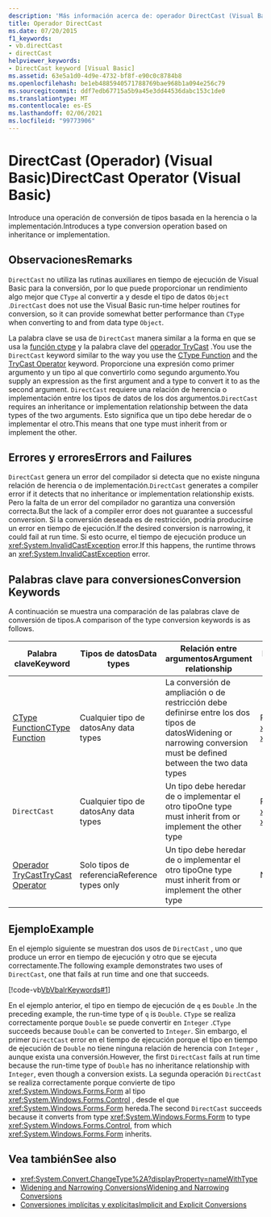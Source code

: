 ```yaml
---
description: 'Más información acerca de: operador DirectCast (Visual Basic)'
title: Operador DirectCast
ms.date: 07/20/2015
f1_keywords:
- vb.directCast
- directCast
helpviewer_keywords:
- DirectCast keyword [Visual Basic]
ms.assetid: 63e5a1d0-4d9e-4732-bf8f-e90c0c8784b8
ms.openlocfilehash: be1eb4885940571788769bae968b1a094e256c79
ms.sourcegitcommit: ddf7edb67715a5b9a45e3dd44536dabc153c1de0
ms.translationtype: MT
ms.contentlocale: es-ES
ms.lasthandoff: 02/06/2021
ms.locfileid: "99773906"
---
```

# <a name="directcast-operator-visual-basic"></a><span data-ttu-id="28a75-103">DirectCast (Operador) (Visual Basic)</span><span class="sxs-lookup"><span data-stu-id="28a75-103">DirectCast Operator (Visual Basic)</span></span>

<span data-ttu-id="28a75-104">Introduce una operación de conversión de tipos basada en la herencia o la implementación.</span><span class="sxs-lookup"><span data-stu-id="28a75-104">Introduces a type conversion operation based on inheritance or implementation.</span></span>  
  
## <a name="remarks"></a><span data-ttu-id="28a75-105">Observaciones</span><span class="sxs-lookup"><span data-stu-id="28a75-105">Remarks</span></span>  

 <span data-ttu-id="28a75-106">`DirectCast` no utiliza las rutinas auxiliares en tiempo de ejecución de Visual Basic para la conversión, por lo que puede proporcionar un rendimiento algo mejor que `CType` al convertir a y desde el tipo de datos `Object` .</span><span class="sxs-lookup"><span data-stu-id="28a75-106">`DirectCast` does not use the Visual Basic run-time helper routines for conversion, so it can provide somewhat better performance than `CType` when converting to and from data type `Object`.</span></span>  
  
 <span data-ttu-id="28a75-107">La palabra clave se usa de `DirectCast` manera similar a la forma en que se usa la [función ctype](../functions/ctype-function.md) y la palabra clave del [operador TryCast](trycast-operator.md) .</span><span class="sxs-lookup"><span data-stu-id="28a75-107">You use the `DirectCast` keyword similar to the way you use the [CType Function](../functions/ctype-function.md) and the [TryCast Operator](trycast-operator.md) keyword.</span></span> <span data-ttu-id="28a75-108">Proporcione una expresión como primer argumento y un tipo al que convertirlo como segundo argumento.</span><span class="sxs-lookup"><span data-stu-id="28a75-108">You supply an expression as the first argument and a type to convert it to as the second argument.</span></span> <span data-ttu-id="28a75-109">`DirectCast` requiere una relación de herencia o implementación entre los tipos de datos de los dos argumentos.</span><span class="sxs-lookup"><span data-stu-id="28a75-109">`DirectCast` requires an inheritance or implementation relationship between the data types of the two arguments.</span></span> <span data-ttu-id="28a75-110">Esto significa que un tipo debe heredar de o implementar el otro.</span><span class="sxs-lookup"><span data-stu-id="28a75-110">This means that one type must inherit from or implement the other.</span></span>  
  
## <a name="errors-and-failures"></a><span data-ttu-id="28a75-111">Errores y errores</span><span class="sxs-lookup"><span data-stu-id="28a75-111">Errors and Failures</span></span>  

 <span data-ttu-id="28a75-112">`DirectCast` genera un error del compilador si detecta que no existe ninguna relación de herencia o de implementación.</span><span class="sxs-lookup"><span data-stu-id="28a75-112">`DirectCast` generates a compiler error if it detects that no inheritance or implementation relationship exists.</span></span> <span data-ttu-id="28a75-113">Pero la falta de un error del compilador no garantiza una conversión correcta.</span><span class="sxs-lookup"><span data-stu-id="28a75-113">But the lack of a compiler error does not guarantee a successful conversion.</span></span> <span data-ttu-id="28a75-114">Si la conversión deseada es de restricción, podría producirse un error en tiempo de ejecución.</span><span class="sxs-lookup"><span data-stu-id="28a75-114">If the desired conversion is narrowing, it could fail at run time.</span></span> <span data-ttu-id="28a75-115">Si esto ocurre, el tiempo de ejecución produce un <xref:System.InvalidCastException> error.</span><span class="sxs-lookup"><span data-stu-id="28a75-115">If this happens, the runtime throws an <xref:System.InvalidCastException> error.</span></span>  
  
## <a name="conversion-keywords"></a><span data-ttu-id="28a75-116">Palabras clave para conversiones</span><span class="sxs-lookup"><span data-stu-id="28a75-116">Conversion Keywords</span></span>  

 <span data-ttu-id="28a75-117">A continuación se muestra una comparación de las palabras clave de conversión de tipos.</span><span class="sxs-lookup"><span data-stu-id="28a75-117">A comparison of the type conversion keywords is as follows.</span></span>  
  
|<span data-ttu-id="28a75-118">Palabra clave</span><span class="sxs-lookup"><span data-stu-id="28a75-118">Keyword</span></span>|<span data-ttu-id="28a75-119">Tipos de datos</span><span class="sxs-lookup"><span data-stu-id="28a75-119">Data types</span></span>|<span data-ttu-id="28a75-120">Relación entre argumentos</span><span class="sxs-lookup"><span data-stu-id="28a75-120">Argument relationship</span></span>|<span data-ttu-id="28a75-121">Error en tiempo de ejecución</span><span class="sxs-lookup"><span data-stu-id="28a75-121">Run-time failure</span></span>|  
|---|---|---|---|  
|[<span data-ttu-id="28a75-122">CType Function</span><span class="sxs-lookup"><span data-stu-id="28a75-122">CType Function</span></span>](../functions/ctype-function.md)|<span data-ttu-id="28a75-123">Cualquier tipo de datos</span><span class="sxs-lookup"><span data-stu-id="28a75-123">Any data types</span></span>|<span data-ttu-id="28a75-124">La conversión de ampliación o de restricción debe definirse entre los dos tipos de datos</span><span class="sxs-lookup"><span data-stu-id="28a75-124">Widening or narrowing conversion must be defined between the two data types</span></span>|<span data-ttu-id="28a75-125">Produce <xref:System.InvalidCastException></span><span class="sxs-lookup"><span data-stu-id="28a75-125">Throws <xref:System.InvalidCastException></span></span>|  
|`DirectCast`|<span data-ttu-id="28a75-126">Cualquier tipo de datos</span><span class="sxs-lookup"><span data-stu-id="28a75-126">Any data types</span></span>|<span data-ttu-id="28a75-127">Un tipo debe heredar de o implementar el otro tipo</span><span class="sxs-lookup"><span data-stu-id="28a75-127">One type must inherit from or implement the other type</span></span>|<span data-ttu-id="28a75-128">Produce <xref:System.InvalidCastException></span><span class="sxs-lookup"><span data-stu-id="28a75-128">Throws <xref:System.InvalidCastException></span></span>|  
|[<span data-ttu-id="28a75-129">Operador TryCast</span><span class="sxs-lookup"><span data-stu-id="28a75-129">TryCast Operator</span></span>](trycast-operator.md)|<span data-ttu-id="28a75-130">Solo tipos de referencia</span><span class="sxs-lookup"><span data-stu-id="28a75-130">Reference types only</span></span>|<span data-ttu-id="28a75-131">Un tipo debe heredar de o implementar el otro tipo</span><span class="sxs-lookup"><span data-stu-id="28a75-131">One type must inherit from or implement the other type</span></span>|<span data-ttu-id="28a75-132">No devuelve [nada](../nothing.md)</span><span class="sxs-lookup"><span data-stu-id="28a75-132">Returns [Nothing](../nothing.md)</span></span>|  
  
## <a name="example"></a><span data-ttu-id="28a75-133">Ejemplo</span><span class="sxs-lookup"><span data-stu-id="28a75-133">Example</span></span>  

 <span data-ttu-id="28a75-134">En el ejemplo siguiente se muestran dos usos de `DirectCast` , uno que produce un error en tiempo de ejecución y otro que se ejecuta correctamente.</span><span class="sxs-lookup"><span data-stu-id="28a75-134">The following example demonstrates two uses of `DirectCast`, one that fails at run time and one that succeeds.</span></span>  
  
 [!code-vb[VbVbalrKeywords#1](~/samples/snippets/visualbasic/VS_Snippets_VBCSharp/VbVbalrKeywords/VB/Class1.vb#1)]  
  
 <span data-ttu-id="28a75-135">En el ejemplo anterior, el tipo en tiempo de ejecución de `q` es `Double` .</span><span class="sxs-lookup"><span data-stu-id="28a75-135">In the preceding example, the run-time type of `q` is `Double`.</span></span> <span data-ttu-id="28a75-136">`CType` se realiza correctamente porque `Double` se puede convertir en `Integer` .</span><span class="sxs-lookup"><span data-stu-id="28a75-136">`CType` succeeds because `Double` can be converted to `Integer`.</span></span> <span data-ttu-id="28a75-137">Sin embargo, el primer `DirectCast` error en el tiempo de ejecución porque el tipo en tiempo de ejecución de `Double` no tiene ninguna relación de herencia con `Integer` , aunque exista una conversión.</span><span class="sxs-lookup"><span data-stu-id="28a75-137">However, the first `DirectCast` fails at run time because the run-time type of `Double` has no inheritance relationship with `Integer`, even though a conversion exists.</span></span> <span data-ttu-id="28a75-138">La segunda operación `DirectCast` se realiza correctamente porque convierte de tipo <xref:System.Windows.Forms.Form> al tipo <xref:System.Windows.Forms.Control> , desde el que <xref:System.Windows.Forms.Form> hereda.</span><span class="sxs-lookup"><span data-stu-id="28a75-138">The second `DirectCast` succeeds because it converts from type <xref:System.Windows.Forms.Form> to type <xref:System.Windows.Forms.Control>, from which <xref:System.Windows.Forms.Form> inherits.</span></span>  
  
## <a name="see-also"></a><span data-ttu-id="28a75-139">Vea también</span><span class="sxs-lookup"><span data-stu-id="28a75-139">See also</span></span>

- <xref:System.Convert.ChangeType%2A?displayProperty=nameWithType>
- [<span data-ttu-id="28a75-140">Widening and Narrowing Conversions</span><span class="sxs-lookup"><span data-stu-id="28a75-140">Widening and Narrowing Conversions</span></span>](../../programming-guide/language-features/data-types/widening-and-narrowing-conversions.md)
- [<span data-ttu-id="28a75-141">Conversiones implícitas y explícitas</span><span class="sxs-lookup"><span data-stu-id="28a75-141">Implicit and Explicit Conversions</span></span>](../../programming-guide/language-features/data-types/implicit-and-explicit-conversions.md)
